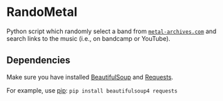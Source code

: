 # RandoMetal

Python script which randomly select a band from [`metal-archives.com`](metal-archives.com) and search links to the music (i.e., on bandcamp or YouTube).

## Dependencies

Make sure you have installed [BeautifulSoup](https://www.crummy.com/software/BeautifulSoup/) and [Requests](https://requests.readthedocs.io/en/master/).

For example, use [pip](https://pypi.python.org/pypi/pip): `pip install beautifulsoup4 requests`

